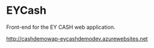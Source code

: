 # EYCash
Front-end for the EY CASH web application.


http://cashdemowap-eycashdemodev.azurewebsites.net
